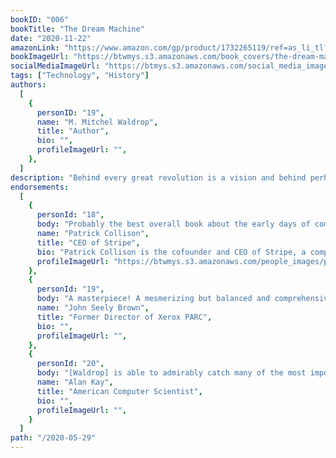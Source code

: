 ```yaml
---
bookID: "006"
bookTitle: "The Dream Machine"
date: "2020-11-22"
amazonLink: "https://www.amazon.com/gp/product/1732265119/ref=as_li_tl?ie=UTF8&camp=1789&creative=9325&creativeASIN=1732265119&linkCode=as2&tag=btmysmarter-20&linkId=e8876e7178947262e4e13d2c888b5ace"
bookImageUrl: "https://btwmys.s3.amazonaws.com/book_covers/the-dream-machine.png"
socialMediaImageUrl: "https://btmys.s3.amazonaws.com/social_media_images/the-dream-machine.jpeg"
tags: ["Technology", "History"]
authors:
  [
    {
      personID: "19",
      name: "M. Mitchel Waldrop",
      title: "Author",
      bio: "",
      profileImageUrl: "",
	},
  ]
description: "Behind every great revolution is a vision and behind perhaps the greatest revolution of our time, personal computing, is the vision of J.C.R. Licklider. He did not design the first personal computers or write the software that ran on them, nor was he involved in the legendary early companies that brought them to the forefront of our everyday experience. He was instead a relentless visionary that saw the potential of the way individuals could interact with computers and software.  In a simultaneously compelling personal narrative and comprehensive historical exposition, Waldrop tells the story of the man who not only instigated the work that led to the internet, but also shifted our understanding of what computers were and could be."
endorsements:
  [
    {
	  personId: "18",
      body: "Probably the best overall book about the early days of computing and the internet.",
      name: "Patrick Collison",
	  title: "CEO of Stripe",
	  bio: "Patrick Collison is the cofounder and CEO of Stripe, a company that lets businesses and individuals accept payments over the internet.",
      profileImageUrl: "https://btwmys.s3.amazonaws.com/people_images/patrick-collison.png",
	},
	{
	  personId: "19",
      body: "A masterpiece! A mesmerizing but balanced and comprehensive look at the making of the information revolution--the people, the ideas, the tensions, and the hurdles.  And on top of that, it is beautifully written.",
      name: "John Seely Brown",
	  title: "Former Director of Xerox PARC",
	  bio: "",
      profileImageUrl: "",
	},
	{
	  personId: "20",
      body: "[Waldrop] is able to admirably catch many of the most important parts of both the history and the spirit of the many headed research and engineering processes that together created our interactive networked information world.",
      name: "Alan Kay",
	  title: "American Computer Scientist",
	  bio: "",
      profileImageUrl: "",
	}
  ]
path: "/2020-05-29"
---
```

